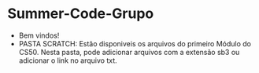# Summer-Code-Grupo
* Bem vindos!
* PASTA SCRATCH: Estão disponiveis os arquivos do primeiro Módulo do CS50. Nesta pasta, pode adicionar arquivos com a extensão sb3 ou adicionar o link no arquivo txt.
